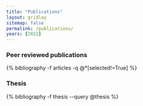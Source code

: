 ```yaml
---
title: "Publications"
layout: gridlay
sitemap: false
permalink: /publications/
years: [2022]
---
```


<div class="jumbotron">

### Peer reviewed publications
{% bibliography -f articles -q @*[selected!=True] %}

### Thesis
{% bibliography -f thesis --query @thesis %}

</div>